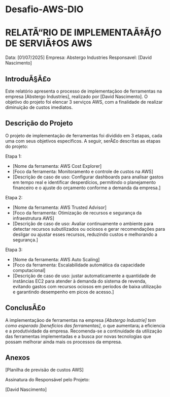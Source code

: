 # Desafio-AWS-DIO


# RELATÃ“RIO DE IMPLEMENTAÃ‡ÃƒO DE SERVIÃ‡OS AWS

Data: [01/07/2025]
Empresa: Abstergo Industries 
Responsavel: [David Nascimento]

## IntroduÃ§Ã£o
Este relatório apresenta o processo de implementaçãoo de ferramentas na empresa [Abstergo Industries], realizado por [David Nascimento]. O objetivo do projeto foi elencar 3 serviços AWS, com a finalidade de realizar diminuição de custos imediatos.

## Descrição do Projeto
O projeto de implementação de ferramentas foi dividido em 3 etapas, cada uma com seus objetivos especificos. A seguir, serÃ£o descritas as etapas do projeto:

Etapa 1: 
- [Nome da ferramenta:  AWS Cost Explorer]
- [Foco da ferramenta: Monitoramento e controle de custos na AWS]
- [Descrição de caso de uso: Configurar dashboards para analisar gastos em tempo real e identificar desperdícios, permitindo o planejamento financeiro e o ajuste do orçamento conforme a demanda da empresa.]

Etapa 2: 
- [Nome da ferramenta: AWS Trusted Advisor]
- [Foco da ferramenta: Otimização de recursos e segurança da infraestrutura AWS]
- [Descrição de caso de uso: Avaliar continuamente o ambiente para detectar recursos subutilizados ou ociosos e gerar recomendações para desligar ou ajustar esses recursos, reduzindo custos e melhorando a segurança.]

Etapa 3: 
- [Nome da ferramenta: AWS Auto Scaling]
- [Foco da ferramenta: Escalabilidade automática da capacidade computacional]
- [Descrição de caso de uso: justar automaticamente a quantidade de instâncias EC2 para atender à demanda do sistema de revenda, evitando gastos com recursos ociosos em períodos de baixa utilização e garantindo desempenho em picos de acesso.]



## ConclusÃ£o
A implementaçãoo de ferramentas na empresa *[Abstergo Industrie] tem como esperado [benefi­cios das ferramentas]*, o que aumentara¡ a eficiencia e a produtividade da empresa. Recomenda-se a continuidade da utilização das ferramentas implementadas e a busca por novas tecnologias que possam melhorar ainda mais os processos da empresa.

## Anexos

[Planilha de previsão de custos AWS]

Assinatura do Responsável pelo Projeto:

[David Nascimento]
